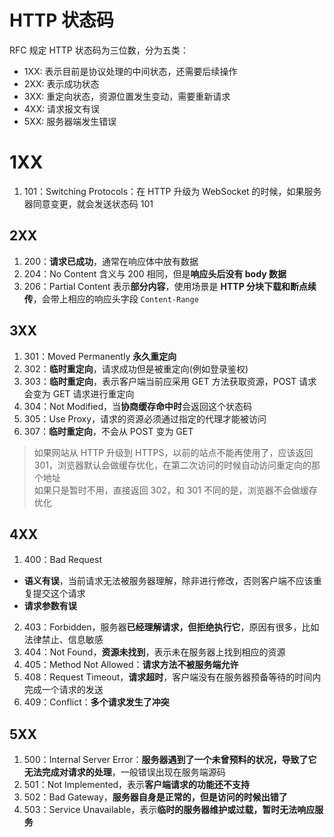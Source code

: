 # HTTP 状态码  
RFC 规定 HTTP 状态码为三位数，分为五类：  
- 1XX: 表示目前是协议处理的中间状态，还需要后续操作  
- 2XX: 表示成功状态  
- 3XX: 重定向状态，资源位置发生变动，需要重新请求  
- 4XX: 请求报文有误  
- 5XX: 服务器端发生错误  

# 1XX  
1. 101：Switching Protocols：在 HTTP 升级为 WebSocket 的时候，如果服务器同意变更，就会发送状态码 101  

## 2XX  
1. 200：**请求已成功**，通常在响应体中放有数据  
2. 204：No Content 含义与 200 相同，但是**响应头后没有 body 数据**  
3. 206：Partial Content 表示**部分内容**，使用场景是 **HTTP 分块下载和断点续传**，会带上相应的响应头字段 `Content-Range`  

## 3XX  
1. 301：Moved Permanently **永久重定向**  
2. 302：**临时重定向**，请求成功但是被重定向(例如登录鉴权)  
3. 303：**临时重定向**，表示客户端当前应采用 GET 方法获取资源，POST 请求会变为 GET 请求进行重定向  
4. 304：Not Modified，当**协商缓存命中时**会返回这个状态码  
5. 305：Use Proxy，请求的资源必须通过指定的代理才能被访问  
5. 307：**临时重定向**，不会从 POST 变为 GET  
> 如果网站从 HTTP 升级到 HTTPS，以前的站点不能再使用了，应该返回 301，浏览器默认会做缓存优化，在第二次访问的时候自动访问重定向的那个地址  
> 如果只是暂时不用，直接返回 302，和 301 不同的是，浏览器不会做缓存优化  

## 4XX  
1. 400：Bad Request  
  - **语义有误**，当前请求无法被服务器理解，除非进行修改，否则客户端不应该重复提交这个请求
  - **请求参数有误**  
2. 403：Forbidden，服务器**已经理解请求，但拒绝执行它**，原因有很多，比如法律禁止、信息敏感  
3. 404：Not Found，**资源未找到**，表示未在服务器上找到相应的资源  
4. 405：Method Not Allowed：**请求方法不被服务端允许**  
5. 408：Request Timeout，**请求超时**，客户端没有在服务器预备等待的时间内完成一个请求的发送  
6. 409：Conflict：**多个请求发生了冲突**  

## 5XX  
1. 500：Internal Server Error：**服务器遇到了一个未曾预料的状况，导致了它无法完成对请求的处理**，一般错误出现在服务端源码  
2. 501：Not Implemented，表示**客户端请求的功能还不支持**  
3. 502：Bad Gateway，**服务器自身是正常的，但是访问的时候出错了**  
4. 503：Service Unavailable，表示**临时的服务器维护或过载，暂时无法响应服务**  